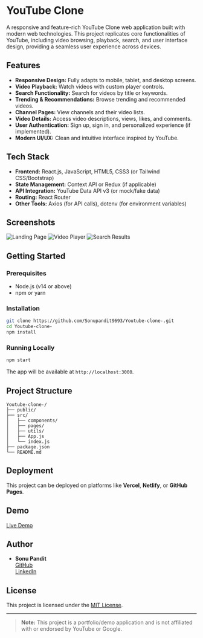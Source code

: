# YouTube Clone

A responsive and feature-rich YouTube Clone web application built with modern web technologies. This project replicates core functionalities of YouTube, including video browsing, playback, search, and user interface design, providing a seamless user experience across devices.

## Features

- **Responsive Design:** Fully adapts to mobile, tablet, and desktop screens.
- **Video Playback:** Watch videos with custom player controls.
- **Search Functionality:** Search for videos by title or keywords.
- **Trending & Recommendations:** Browse trending and recommended videos.
- **Channel Pages:** View channels and their video lists.
- **Video Details:** Access video descriptions, views, likes, and comments.
- **User Authentication:** Sign up, sign in, and personalized experience (if implemented).
- **Modern UI/UX:** Clean and intuitive interface inspired by YouTube.

## Tech Stack

- **Frontend:** React.js, JavaScript, HTML5, CSS3 (or Tailwind CSS/Bootstrap)
- **State Management:** Context API or Redux (if applicable)
- **API Integration:** YouTube Data API v3 (or mock/fake data)
- **Routing:** React Router
- **Other Tools:** Axios (for API calls), dotenv (for environment variables)

## Screenshots

<!-- Replace with your screenshots -->
![Landing Page](screenshots/landing-page.png)
![Video Player](screenshots/video-player.png)
![Search Results](screenshots/search-results.png)

## Getting Started

### Prerequisites

- Node.js (v14 or above)
- npm or yarn

### Installation

```bash
git clone https://github.com/Sonupandit9693/Youtube-clone-.git
cd Youtube-clone-
npm install
```

### Running Locally

```bash
npm start
```
The app will be available at `http://localhost:3000`.

## Project Structure

```
Youtube-clone-/
├── public/
├── src/
│   ├── components/
│   ├── pages/
│   ├── utils/
│   ├── App.js
│   └── index.js
├── package.json
└── README.md
```

## Deployment

This project can be deployed on platforms like **Vercel**, **Netlify**, or **GitHub Pages**.

## Demo

[Live Demo](https://youtube-clone-by-sonukumar.netlify.app/) <!-- Replace with your live demo link if available -->

## Author

- **Sonu Pandit**  
  [GitHub](https://github.com/Sonupandit9693)  
  [LinkedIn](https://www.linkedin.com/in/sonupandit9693/) <!-- Replace with your LinkedIn profile -->

## License

This project is licensed under the [MIT License](LICENSE).

---

> **Note:** This project is a portfolio/demo application and is not affiliated with or endorsed by YouTube or Google.
